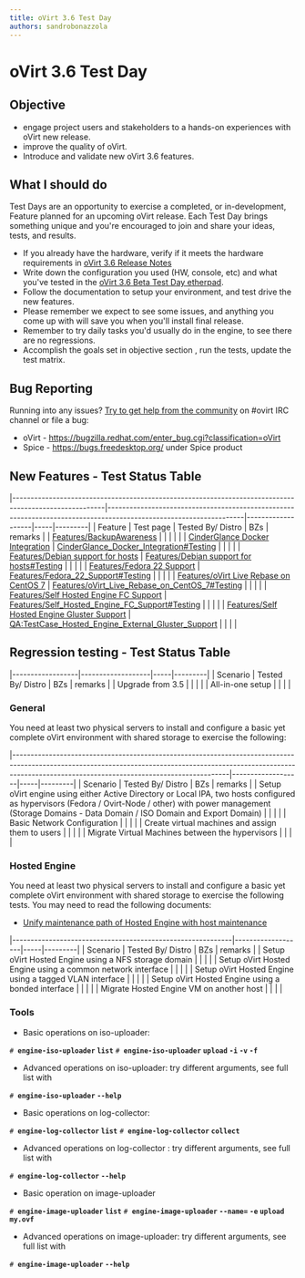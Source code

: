 ```yaml
---
title: oVirt 3.6 Test Day
authors: sandrobonazzola
---
```


# oVirt 3.6 Test Day

## Objective

*   engage project users and stakeholders to a hands-on experiences with oVirt new release.
*   improve the quality of oVirt.
*   Introduce and validate new oVirt 3.6 features.

## What I should do

Test Days are an opportunity to exercise a completed, or in-development, Feature planned for an upcoming oVirt release. Each Test Day brings something unique and you're encouraged to join and share your ideas, tests, and results.

*   If you already have the hardware, verify if it meets the hardware requirements in [oVirt 3.6 Release Notes](/develop/release-management/releases/3.6/)
*   Write down the configuration you used (HW, console, etc) and what you've tested in the [oVirt 3.6 Beta Test Day etherpad](http://etherpad.ovirt.org/p/ovirt-3.6-beta-test-day-1).
*   Follow the documentation to setup your environment, and test drive the new features.
*   Please remember we expect to see some issues, and anything you come up with will save you when you'll install final release.
*   Remember to try daily tasks you'd usually do in the engine, to see there are no regressions.
*   Accomplish the goals set in objective section , run the tests, update the test matrix.

## Bug Reporting

Running into any issues? [Try to get help from the community](/community/) on #ovirt IRC channel or file a bug:

*   oVirt - <https://bugzilla.redhat.com/enter_bug.cgi?classification=oVirt>
*   Spice - <https://bugs.freedesktop.org/> under Spice product

## New Features - Test Status Table

|-------------------------------------------------------------------------------------------------------|-------------------------------------------------------------------------------------------------------------------|-------------------|-----|---------|
| Feature                                                                                               | Test page                                                                                                         | Tested By/ Distro | BZs | remarks |
| [Features/BackupAwareness](/develop/release-management/features/backupawareness/)                                       |                                                                                                                   |                   |     |         |
| [CinderGlance Docker Integration](/develop/release-management/features/cinderglance-docker-integration/)                         | [CinderGlance_Docker_Integration#Testing](/develop/release-management/features/cinderglance-docker-integration/#testing)                  |                   |     |         |
| [Features/Debian support for hosts](/develop/release-management/features/debian-support-for-hosts/)                     | [Features/Debian support for hosts#Testing](/develop/release-management/features/debian-support-for-hosts/#testing)                |                   |     |         |
| [Features/Fedora 22 Support](/develop/release-management/features/os-support/fedora-22-support/)                                   | [Features/Fedora_22_Support#Testing](/develop/release-management/features/os-support/fedora-22-support/#testing)                            |                   |     |         |
| [Features/oVirt Live Rebase on CentOS 7](/develop/release-management/features/live-rebase-on-centos-7/)           | [Features/oVirt_Live_Rebase_on_CentOS_7#Testing](/develop/release-management/features/live-rebase-on-centos-7/#testing) |                   |     |         |
| [Features/Self Hosted Engine FC Support](/develop/release-management/features/engine/self-hosted-engine-fc-support/)           | [Features/Self_Hosted_Engine_FC_Support#Testing](/develop/release-management/features/engine/self-hosted-engine-fc-support/#testing)  |                   |     |         |
| [Features/Self Hosted Engine Gluster Support](/develop/release-management/features/engine/self-hosted-engine-gluster-support/) | <QA:TestCase_Hosted_Engine_External_Gluster_Support>                                                              |                   |     |         |

## Regression testing - Test Status Table

|------------------|-------------------|-----|---------|
| Scenario         | Tested By/ Distro | BZs | remarks |
| Upgrade from 3.5 |                   |     |         |
| All-in-one setup |                   |     |         |

### General

You need at least two physical servers to install and configure a basic yet complete oVirt environment with shared storage to exercise the following:

|-----------------------------------------------------------------------------------------------------------------------------------------------------------------------------------------------------------------------|-------------------|-----|---------|
| Scenario                                                                                                                                                                                                              | Tested By/ Distro | BZs | remarks |
| Setup oVirt engine using either Active Directory or Local IPA, two hosts configured as hypervisors (Fedora / Ovirt-Node / other) with power management (Storage Domains - Data Domain / ISO Domain and Export Domain) |                   |     |         |
| Basic Network Configuration                                                                                                                                                                                           |                   |     |         |
| Create virtual machines and assign them to users                                                                                                                                                                      |                   |     |         |
| Migrate Virtual Machines between the hypervisors                                                                                                                                                                      |                   |     |         |

### Hosted Engine

You need at least two physical servers to install and configure a basic yet complete oVirt environment with shared storage to exercise the following tests. You may need to read the following documents:

*   [Unify maintenance path of Hosted Engine with host maintenance](/develop/release-management/features/engine/self-hosted-engine-maintenance-flows/)

|------------------------------------------------------------|-------------------|-----|---------|
| Scenario                                                   | Tested By/ Distro | BZs | remarks |
| Setup oVirt Hosted Engine using a NFS storage domain       |                   |     |         |
| Setup oVirt Hosted Engine using a common network interface |                   |     |         |
| Setup oVirt Hosted Engine using a tagged VLAN interface    |                   |     |         |
| Setup oVirt Hosted Engine using a bonded interface         |                   |     |         |
| Migrate Hosted Engine VM on another host                   |                   |     |         |

### Tools

*   Basic operations on iso-uploader:

`# `**`engine-iso-uploader` `list`**
`# `**`engine-iso-uploader` `upload` <iso> `-i` <iso-domain-name> `-v` `-f`**

*   Advanced operations on iso-uploader: try different arguments, see full list with

`# `**`engine-iso-uploader` `--help`**

*   Basic operations on log-collector:

`# `**`engine-log-collector` `list`**
`# `**`engine-log-collector` `collect`**

*   Advanced operations on log-collector : try different arguments, see full list with

`# `**`engine-log-collector` `--help`**

*   Basic operation on image-uploader

`# `**`engine-image-uploader` `list`**
`# `**`engine-image-uploader` `--name=`<new name here> `-e` <domain> `upload` `my.ovf`**

*   Advanced operations on image-uploader: try different arguments, see full list with

`# `**`engine-image-uploader` `--help`**

